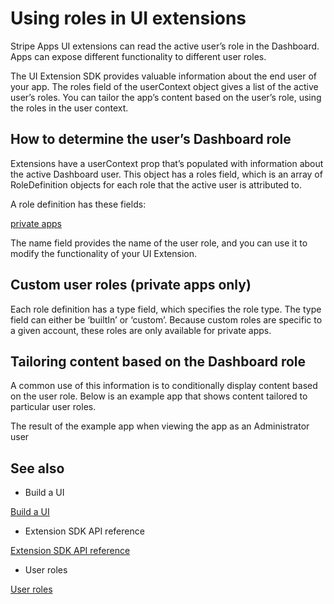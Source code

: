 # Using roles in UI extensions

Stripe Apps UI extensions can read the active user’s role in the Dashboard. Apps can expose different functionality to different user roles.

The UI Extension SDK provides valuable information about the end user of your app. The roles field of the userContext object gives a list of the active user’s roles. You can tailor the app’s content based on the user’s role, using the roles in the user context.

## How to determine the user’s Dashboard role

Extensions have a userContext prop that’s populated with information about the active Dashboard user. This object has a roles field, which is an array of RoleDefinition objects for each role that the active user is attributed to.

A role definition has these fields:

[private apps](/stripe-apps/distribution-options#share-with-team-members)

The name field provides the name of the user role, and you can use it to modify the functionality of your UI Extension.

## Custom user roles (private apps only)

Each role definition has a type field, which specifies the role type. The type field can either be ‘builtIn’ or ‘custom’. Because custom roles are specific to a given account, these roles are only available for private apps.

## Tailoring content based on the Dashboard role

A common use of this information is to conditionally display content based on the user role. Below is an example app that shows content tailored to particular user roles.

The result of the example app when viewing the app as an Administrator user

## See also

- Build a UI

[Build a UI](/stripe-apps/build-ui)

- Extension SDK API reference

[Extension SDK API reference](/stripe-apps/reference/extensions-sdk-api)

- User roles

[User roles](/get-started/account/teams/roles)

